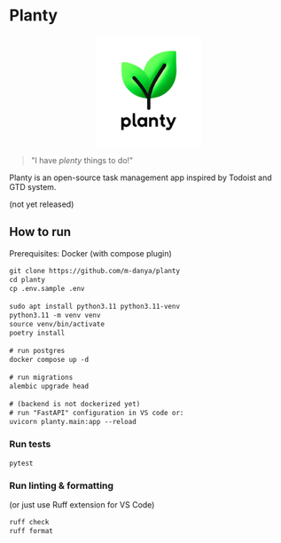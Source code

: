 # Planty

<p align="center">
    <img src="./imgs/planty.png" height="200px">
</p>

> "I have <i>plenty</i> things to do!"

Planty is an open-source task management app inspired by Todoist and GTD system.

(not yet released)

## How to run

Prerequisites: Docker (with compose plugin)

```
git clone https://github.com/m-danya/planty
cd planty
cp .env.sample .env

sudo apt install python3.11 python3.11-venv
python3.11 -m venv venv
source venv/bin/activate
poetry install

# run postgres
docker compose up -d

# run migrations
alembic upgrade head

# (backend is not dockerized yet)
# run "FastAPI" configuration in VS code or:
uvicorn planty.main:app --reload
```

### Run tests

```
pytest
```

### Run linting & formatting

(or just use Ruff extension for VS Code)

```
ruff check
ruff format
```
